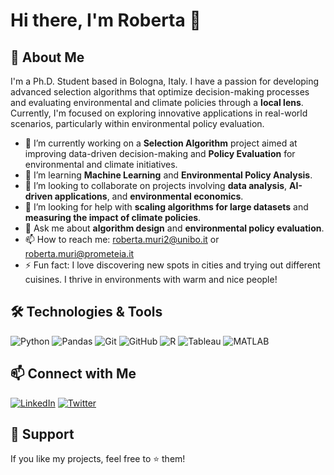 # Hi there, I'm Roberta 👋

## 🚀 About Me
I'm a Ph.D. Student based in Bologna, Italy. I have a passion for developing advanced selection algorithms that optimize decision-making processes and evaluating environmental and climate policies through a **local lens**. Currently, I'm focused on exploring innovative applications in real-world scenarios, particularly within environmental policy evaluation.

- 🔭 I’m currently working on a **Selection Algorithm** project aimed at improving data-driven decision-making and **Policy Evaluation** for environmental and climate initiatives.
- 🌱 I’m learning **Machine Learning** and **Environmental Policy Analysis**.
- 👯 I’m looking to collaborate on projects involving **data analysis**, **AI-driven applications**, and **environmental economics**.
- 🤔 I’m looking for help with **scaling algorithms for large datasets** and **measuring the impact of climate policies**.
- 💬 Ask me about **algorithm design** and **environmental policy evaluation**.
- 📫 How to reach me: [roberta.muri2@unibo.it](mailto:roberta.muri2@unibo.it) or [roberta.muri@prometeia.it](mailto:roberta.muri@prometeia.it)
- ⚡ Fun fact: I love discovering new spots in cities and trying out different cuisines. I thrive in environments with warm and nice people!

## 🛠️ Technologies & Tools

![Python](https://img.shields.io/badge/-Python-333333?style=flat&logo=python)
![Pandas](https://img.shields.io/badge/-Pandas-150458?style=flat&logo=pandas)
![Git](https://img.shields.io/badge/-Git-333333?style=flat&logo=git)
![GitHub](https://img.shields.io/badge/-GitHub-333333?style=flat&logo=github)
![R](https://img.shields.io/badge/-R-276DC3?style=flat&logo=r)
![Tableau](https://img.shields.io/badge/-Tableau-E97627?style=flat&logo=tableau)
![MATLAB](https://img.shields.io/badge/-MATLAB-0076A8?style=flat&logo=mathworks)

## 📫 Connect with Me

[![LinkedIn](https://img.shields.io/badge/-LinkedIn-0077B5?style=flat&logo=linkedin)](https://www.linkedin.com/in/roberta-muri-53b49b79/?locale=en_US)
[![Twitter](https://img.shields.io/badge/-Twitter-1DA1F2?style=flat&logo=twitter)]([https://twitter.com/yourprofile](https://x.com/roberta_muri))


## 🤝 Support

If you like my projects, feel free to ⭐ them!
